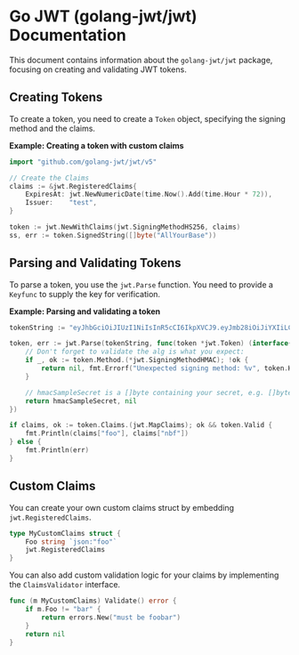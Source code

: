 # Go JWT (golang-jwt/jwt) Documentation

This document contains information about the `golang-jwt/jwt` package, focusing on creating and validating JWT tokens.

## Creating Tokens

To create a token, you need to create a `Token` object, specifying the signing method and the claims.

**Example: Creating a token with custom claims**
```go
import "github.com/golang-jwt/jwt/v5"

// Create the Claims
claims := &jwt.RegisteredClaims{
    ExpiresAt: jwt.NewNumericDate(time.Now().Add(time.Hour * 72)),
    Issuer:    "test",
}

token := jwt.NewWithClaims(jwt.SigningMethodHS256, claims)
ss, err := token.SignedString([]byte("AllYourBase"))
```

## Parsing and Validating Tokens

To parse a token, you use the `jwt.Parse` function. You need to provide a `Keyfunc` to supply the key for verification.

**Example: Parsing and validating a token**
```go
tokenString := "eyJhbGciOiJIUzI1NiIsInR5cCI6IkpXVCJ9.eyJmb28iOiJiYXIiLCJuYmYiOjE0NDQ0Nzg0MDB9.u1riaD1rW97opCoAuRCTy4w58Br-Zk-bh7vLiRIsrpU"

token, err := jwt.Parse(tokenString, func(token *jwt.Token) (interface{}, error) {
    // Don't forget to validate the alg is what you expect:
    if _, ok := token.Method.(*jwt.SigningMethodHMAC); !ok {
        return nil, fmt.Errorf("Unexpected signing method: %v", token.Header["alg"])
    }

    // hmacSampleSecret is a []byte containing your secret, e.g. []byte("my_secret_key")
    return hmacSampleSecret, nil
})

if claims, ok := token.Claims.(jwt.MapClaims); ok && token.Valid {
    fmt.Println(claims["foo"], claims["nbf"])
} else {
    fmt.Println(err)
}
```

## Custom Claims

You can create your own custom claims struct by embedding `jwt.RegisteredClaims`.

```go
type MyCustomClaims struct {
    Foo string `json:"foo"`
    jwt.RegisteredClaims
}
```
You can also add custom validation logic for your claims by implementing the `ClaimsValidator` interface.

```go
func (m MyCustomClaims) Validate() error {
    if m.Foo != "bar" {
        return errors.New("must be foobar")
    }
    return nil
}
``` 